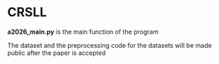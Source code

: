 # CRSLL

**a2026_main.py** is the main function of the program

The dataset and the preprocessing code for the datasets will be made public after the paper is accepted

